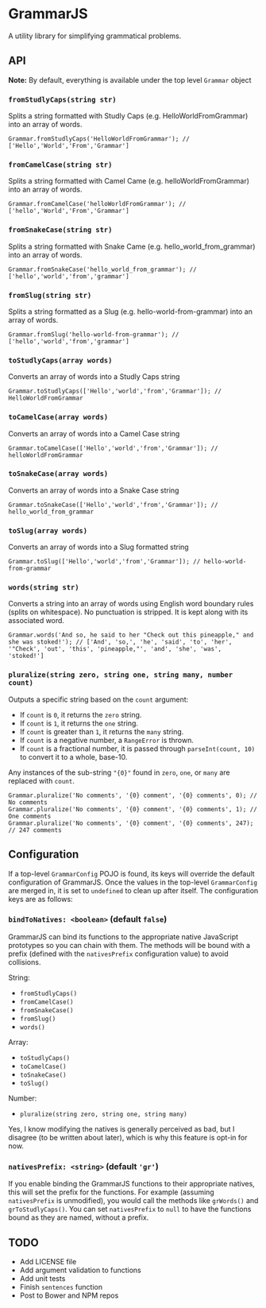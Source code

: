 # GrammarJS

A utility library for simplifying grammatical problems.

## API

**Note:** By default, everything is available under the top level `Grammar` object

### `fromStudlyCaps(string str)`

Splits a string formatted with Studly Caps (e.g. HelloWorldFromGrammar) into an array of words.

    Grammar.fromStudlyCaps('HelloWorldFromGrammar'); // ['Hello','World','From','Grammar']

### `fromCamelCase(string str)`

Splits a string formatted with Camel Came (e.g. helloWorldFromGrammar) into an array of words.

    Grammar.fromCamelCase('helloWorldFromGrammar'); // ['hello','World','From','Grammar']

### `fromSnakeCase(string str)`

Splits a string formatted with Snake Came (e.g. hello_world_from_grammar) into an array of words.

    Grammar.fromSnakeCase('hello_world_from_grammar'); // ['hello','world','from','grammar']

### `fromSlug(string str)`

Splits a string formatted as a Slug (e.g. hello-world-from-grammar) into an array of words.

    Grammar.fromSlug('hello-world-from-grammar'); // ['hello','world','from','grammar']

### `toStudlyCaps(array words)`

Converts an array of words into a Studly Caps string

    Grammar.toStudlyCaps(['Hello','world','from','Grammar']); // HelloWorldFromGrammar

### `toCamelCase(array words)`

Converts an array of words into a Camel Case string

    Grammar.toCamelCase(['Hello','world','from','Grammar']); // helloWorldFromGrammar

### `toSnakeCase(array words)`

Converts an array of words into a Snake Case string

    Grammar.toSnakeCase(['Hello','world','from','Grammar']); // hello_world_from_grammar

### `toSlug(array words)`

Converts an array of words into a Slug formatted string

    Grammar.toSlug(['Hello','world','from','Grammar']); // hello-world-from-grammar

### `words(string str)`

Converts a string into an array of words using English word boundary rules (splits on whitespace). No punctuation is stripped. It is kept along with its associated word.

    Grammar.words('And so, he said to her "Check out this pineapple," and she was stoked!'); // ['And', 'so,', 'he', 'said', 'to', 'her', '"Check', 'out', 'this', 'pineapple,"', 'and', 'she', 'was', 'stoked!']

### `pluralize(string zero, string one, string many, number count)`

Outputs a specific string based on the `count` argument:

* If `count` is `0`, it returns the `zero` string.
* If `count` is `1`, it returns the `one` string.
* If `count` is greater than `1`, it returns the `many` string.
* If `count` is a negative number, a `RangeError` is thrown.
* If `count` is a fractional number, it is passed through `parseInt(count, 10)` to convert it to a whole, base-10.

Any instances of the sub-string `"{0}"` found in `zero`, `one`, or `many` are replaced with `count`.

    Grammar.pluralize('No comments', '{0} comment', '{0} comments', 0); // No comments
    Grammar.pluralize('No comments', '{0} comment', '{0} comments', 1); // One comments
    Grammar.pluralize('No comments', '{0} comment', '{0} comments', 247); // 247 comments

## Configuration

If a top-level `GrammarConfig` POJO is found, its keys will override the default configuration of GrammarJS. Once the values in the top-level `GrammarConfig` are merged in, it is set to `undefined` to clean up after itself. The configuration keys are as follows:

### `bindToNatives: <boolean>` (default `false`)

GrammarJS can bind its functions to the appropriate native JavaScript prototypes so you can chain with them. The methods will be bound with a prefix (defined with the `nativesPrefix` configuration value) to avoid collisions.

String:

* `fromStudlyCaps()`
* `fromCamelCase()`
* `fromSnakeCase()`
* `fromSlug()`
* `words()`

Array: 

* `toStudlyCaps()`
* `toCamelCase()`
* `toSnakeCase()`
* `toSlug()`

Number:

* `pluralize(string zero, string one, string many)`

Yes, I know modifying the natives is generally perceived as bad, but I disagree (to be written about later), which is why this feature is opt-in for now.

### `nativesPrefix: <string>` (default `'gr'`)

If you enable binding the GrammarJS functions to their appropriate natives, this will set the prefix for the functions. For example (assuming `nativesPrefix` is unmodified), you would call the methods like `grWords()` and `grToStudlyCaps()`. You can set `nativesPrefix` to `null` to have the functions bound as they are named, without a prefix.

## TODO

* Add LICENSE file
* Add argument validation to functions
* Add unit tests
* Finish `sentences` function
* Post to Bower and NPM repos
